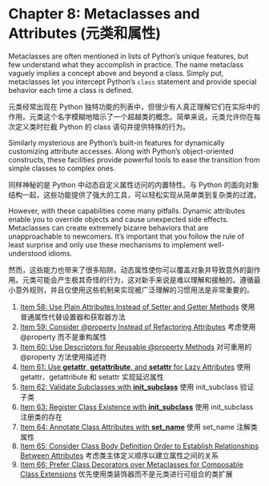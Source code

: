 # Chapter 8: Metaclasses and Attributes (元类和属性)

Metaclasses are often mentioned in lists of Python’s unique features, but few understand what they accomplish in practice. The name metaclass vaguely implies a concept above and beyond a class. Simply put, metaclasses let you intercept Python’s `class` statement and provide special behavior each time a class is defined.

元类经常出现在 Python 独特功能的列表中，但很少有人真正理解它们在实际中的作用。元类这个名字模糊地暗示了一个超越类的概念。简单来说，元类允许你在每次定义类时拦截 Python 的 class 语句并提供特殊的行为。

Similarly mysterious are Python’s built-in features for dynamically customizing attribute accesses. Along with Python’s object-oriented constructs, these facilities provide powerful tools to ease the transition from simple classes to complex ones.

同样神秘的是 Python 中动态自定义属性访问的内置特性。与 Python 的面向对象结构一起，这些功能提供了强大的工具，可以轻松实现从简单类到复杂类的过渡。

However, with these capabilities come many pitfalls. Dynamic attributes enable you to override objects and cause unexpected side effects. Metaclasses can create extremely bizarre behaviors that are unapproachable to newcomers. It’s important that you follow the rule of least surprise and only use these mechanisms to implement well-understood idioms.

然而，这些能力也带来了很多陷阱。动态属性使你可以覆盖对象并导致意外的副作用。元类可能会产生极其奇怪的行为，这对新手来说是难以理解和接触的。遵循最小意外规则，并且仅使用这些机制来实现被广泛理解的习惯用法是非常重要的。

1. [Item 58: Use Plain Attributes Instead of Setter and Getter Methods](Chapter-8-Item-58.md) 使用普通属性代替设置器和获取器方法
2. [Item 59: Consider @property Instead of Refactoring Attributes](Chapter-8-Item-59.md) 考虑使用 @property 而不是重构属性
3. [Item 60: Use Descriptors for Reusable @property Methods](Chapter-8-Item-60.md) 对可重用的 @property 方法使用描述符
4. [Item 61: Use __getattr__, __getattribute__, and __setattr__ for Lazy Attributes](Chapter-8-Item-61.md) 使用 getattr、getattribute 和 setattr 实现延迟属性
5. [Item 62: Validate Subclasses with __init_subclass__](Chapter-8-Item-62.md) 使用 init_subclass 验证子类
6. [Item 63: Register Class Existence with __init_subclass__](Chapter-8-Item-63.md) 使用 init_subclass 注册类的存在
7. [Item 64: Annotate Class Attributes with __set_name__](Chapter-8-Item-64.md) 使用 set_name 注解类属性
8. [Item 65: Consider Class Body Definition Order to Establish Relationships Between Attributes](Chapter-8-Item-65.md) 考虑类主体定义顺序以建立属性之间的关系
9. [Item 66: Prefer Class Decorators over Metaclasses for Composable Class Extensions](Chapter-8-Item-66.md) 优先使用类装饰器而不是元类进行可组合的类扩展






